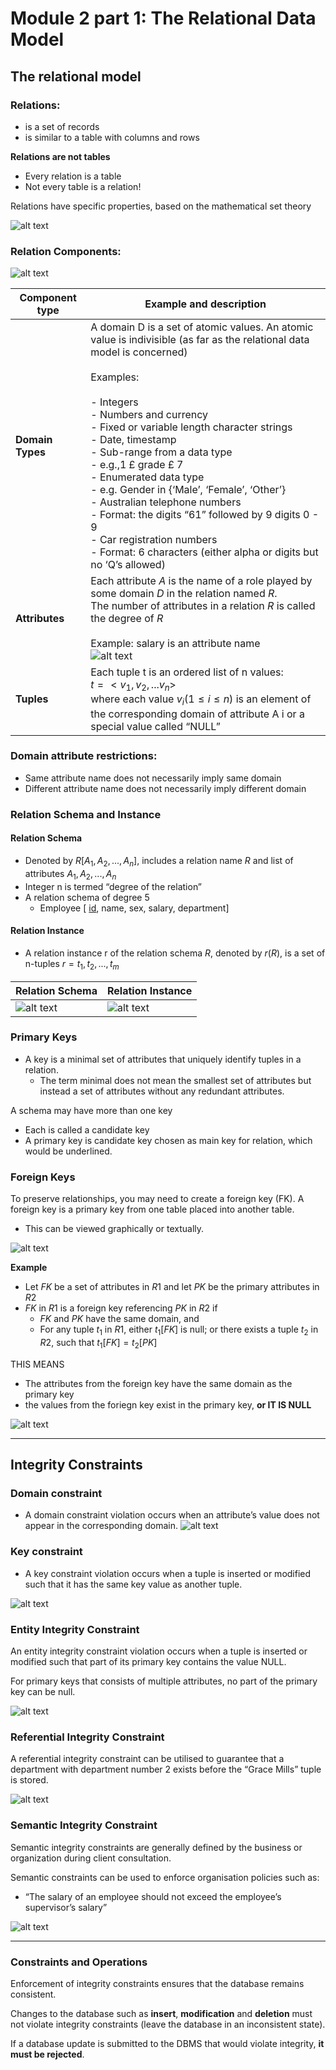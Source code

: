 # Module 2 part 1: The Relational Data Model

## The relational model

### Relations:
- is a set of records
- is similar to a table with columns and rows

**Relations are not tables**
- Every relation is a table
- Not every table is a relation!

Relations have specific properties, based on the mathematical set theory

![alt text](assets\IMG29.PNG)


### Relation Components:
![alt text](assets\IMG30.PNG)

|**Component type** | **Example and description**
| --- | ---
| **Domain Types** | A domain D is a set of atomic values. An atomic value is indivisible (as far as the relational data model is concerned) <br> <br> Examples: <br> <br> - Integers <br> - Numbers and currency <br> - Fixed or variable length character strings <br> - Date, timestamp <br> - Sub-range from a data type  <br>  - e.g.,1 £ grade £ 7 <br> - Enumerated data type  <br> - e.g.  Gender in {‘Male’, ‘Female’, ‘Other’} <br> - Australian telephone numbers <br> - Format: the digits “61” followed by 9 digits 0 - 9 <br> - Car registration numbers <br>  - Format: 6 characters (either alpha or digits but no ‘Q’s allowed)
|**Attributes** | Each attribute $A$ is the name of a role played by some domain $D$ in the relation named $R$. <br> The number of attributes in a relation $R$ is called the degree of $R$ <br> <br>  Example: salary is an attribute name <br> ![alt text](assets\IMG31.PNG)
|**Tuples** | Each tuple t is an ordered list of n values: <br>$t = <v_{1}, v_{2}, ... v_{n}>$ <br> where each value $v_{i}(1\le i \le n)$ is an element of the corresponding domain of attribute A i or a special value called “NULL”

### Domain attribute restrictions:
- Same attribute name does not necessarily imply same domain
- Different attribute name does not necessarily imply different domain


### Relation Schema and Instance
#### Relation Schema
- Denoted by $R[A_{1}, A_{2}, ..., A_{n}]$, includes a relation name $R$ and list of 
attributes $A_{1}, A_{2}, ..., A_{n}$
- Integer n is termed “degree of the relation” 
- A relation schema of degree 5
  - Employee [ <ins>id</ins>, name, sex, salary, department]
#### Relation Instance
- A relation instance r of the relation schema $R$, denoted by $r(R)$, is a set 
of n-tuples $r = t_{1}, t_{2}, ..., t_{m}$

**Relation Schema** | **Relation Instance**
| --- | --- 
| ![alt text](assets\IMG32.PNG) | ![alt text](assets\IMG33.PNG)


### Primary Keys
- A key is a minimal set of attributes that uniquely identify tuples in a relation. 
  - The term minimal does not mean the smallest set of attributes but instead a set of attributes without any redundant attributes.

A schema may have more than one key
- Each is called a candidate key
- A primary key is candidate key chosen as main key for relation, which would be underlined.

### Foreign Keys
To preserve relationships, you may need to create a foreign key (FK). A foreign key is a primary key from one table placed into another table. 
- This can be viewed graphically or textually.

![alt text](assets\IMG34.PNG)

**Example**
- Let $FK$ be a set of attributes in $R1$ and let $PK$ be the primary attributes in $R2$
- $FK$ in $R1$ is a foreign key referencing $PK$ in $R2$ if
  - $FK$ and $PK$ have the same domain, and 
  - For any tuple $t_{1}$ in $R1$, either $t_{1} [FK]$ is null; or there exists a tuple $t_{2}$ in $R2$, 
such that $t_{1}[FK] = t_{2}[PK]$

THIS MEANS
- The attributes from the foreign key have the same domain as the primary key
- the values from the foriegn key exist in the primary key, **or IT IS NULL**

![alt text](assets\IMG35.PNG)

---

## Integrity Constraints

### Domain constraint
- A domain constraint violation occurs when an attribute’s value does not appear in the corresponding domain.
![alt text](assets\IMG36.PNG)

### Key constraint
- A key constraint violation occurs when a tuple is inserted or modified such that it has the same key value as another tuple.

![alt text](assets\IMG37.PNG)

### Entity Integrity Constraint
An entity integrity constraint violation occurs when a tuple is inserted or modified such that part of its primary key contains the value NULL.

For primary keys that consists of multiple attributes, no part of the primary key can be null.

![alt text](assets\IMG38.PNG)

### Referential Integrity Constraint
A referential integrity constraint can be utilised to guarantee that a department with department number 2 exists before the “Grace Mills” tuple is stored.

![alt text](assets\IMG39.PNG)

### Semantic Integrity Constraint
Semantic integrity constraints are generally defined by the business or organization during client consultation.

Semantic constraints can be used to enforce organisation policies such as:
- “The salary of an employee should not exceed the employee’s supervisor’s salary”

![alt text](assets\IMG40.PNG)

---

### Constraints and Operations
Enforcement of integrity constraints ensures that the database remains consistent.

Changes to the database such as **insert**, **modification** and **deletion** must not violate integrity constraints (leave the database in an inconsistent state).

If a database update is submitted to the DBMS that would violate integrity, **it must be rejected**.
